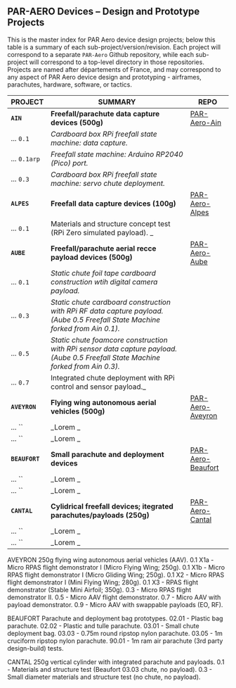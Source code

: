 ## PAR-AERO Devices – Design and Prototype Projects
 
This is the master index for PAR Aero device design projects; below this table is a summary of each sub-project/version/revision. Each project will correspond to a separate `PAR-Aero` Github repository, while each sub-project will correspond to a top-level directory in those repositories. Projects are named after départements of France, and may correspond to any aspect of PAR Aero device design and prototyping - airframes, parachutes, hardware, software, or tactics.
  
| PROJECT      | SUMMARY                                                         | REPO                                                                |
|--------------|-----------------------------------------------------------------|---------------------------------------------------------------------|
| **`AIN`**    | **Freefall/parachute data capture devices (500g)**              | [PAR-Aero-Ain](https://github.com/cpknight/PAR-Aero-Ain)            |
| ... `0.1`    | _Cardboard box RPi freefall state machine: data capture._       |                                                                   
| ... `0.1arp` | _Freefall state machine: Arduino RP2040 (Pico) port._           |
| ... `0.3`    | _Cardboard box RPi freefall state machine: servo chute deployment._
| **`ALPES`**  | **Freefall data capture devices (100g)**                        | [PAR-Aero-Alpes](https://github.com/cpknight/PAR-Aero-Alpes)        |
| ... `0.1` | Materials and structure concept test (RPi Zero simulated payload). _ |
| **`AUBE`**   | **Freefall/parachute aerial recce payload devices (500g)**      | [PAR-Aero-Aube](https://github.com/cpknight/PAR-Aero-Aube)          |
| ... `0.1` | _Static chute foil tape cardboard construction wtih digital camera payload._ |
| ... `0.3` | _Static chute cardboard construction with RPi RF data capture payload. (Aube 0.5 Freefall State Machine forked from Ain 0.1)._ |
| ... `0.5` | _Static chute foamcore construction with RPi sensor data capture payload. (Aube 0.5 Freefall State Machine forked from Ain 0.3)._ |
| ... `0.7` | Integrated chute deployment with RPi control and sensor payload._ |
| **`AVEYRON`** | **Flying wing autonomous aerial vehicles (500g)**              | [PAR-Aero-Aveyron](https://github.com/cpknight/PAR-Aero-Aveyron)    |
| ... `` | _Lorem _ |
| ... `` | _Lorem _ |
| **`BEAUFORT`** | **Small parachute and deployment devices**                    | [PAR-Aero-Beaufort](https://github.com/cpknight/PAR-Aero-Beaufort)  |
| ... `` | _Lorem _ |
| ... `` | _Lorem _ |
| **`CANTAL`** | **Cylidrical freefall devices; itegrated parachutes/payloads (250g)** | [PAR-Aero-Cantal](https://github.com/cpknight/PAR-Aero-Cantal) |
| ... `` | _Lorem _ |
| ... `` | _Lorem _ |

AVEYRON      		250g flying wing autonomous aerial vehicles (AAV).
	0.1 X1a     	- Micro RPAS flight demonstrator I (Micro Flying Wing; 250g).
	0.1 X1b     	- Micro RPAS flight demonstrator I (Micro Gliding Wing; 250g).
	0.1 X2      	- Micro RPAS flight demonstrator I (Mini Flying Wing; 280g).
	0.1 X3        - RPAS flight demonstrator (Stable Mini Airfoil; 350g).
	0.3         	- Micro RPAS flight demonstrator II.
	0.5         	- Micro AAV flight demonstrator.
	0.7         	- Micro AAV with payload demonstrator.
	0.9         	- Micro AAV with swappable payloads (EO, RF).
	
BEAUFORT      	Parachute and deployment bag prototypes.
	02.01       	- Plastic bag parachute. 
	02.02       	- Plastic and tulle parachute.
	03.01       	- Small chute deployment bag.
	03.03       	- 0.75m round ripstop nylon parachute.
	03.05       	- 1m cruciform ripstop nylon parachute.
	90.01       	- 1m ram air parachute (3rd party design-build) tests.

CANTAL      		250g vertical cylinder with integrated parachute and payloads.
	0.1         	- Materials and structure test (Beaufort 03.03 chute, no payload).
	0.3         	- Small diameter materials and structure test (no chute, no payload).


